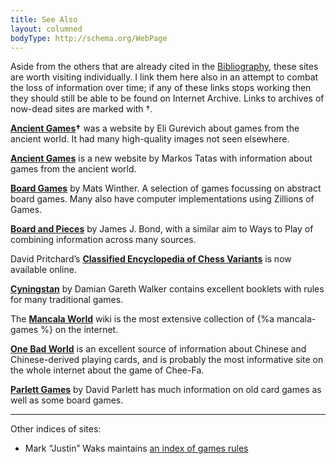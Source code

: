 ```yaml
---
title: See Also
layout: columned
bodyType: http://schema.org/WebPage
---
```


Aside from the others that are already cited in the [Bibliography](/bibliography/), these sites are worth visiting individually. I link them here also in an attempt to combat the loss of information over time; if any of these links stops working then they should still be able to be found on Internet Archive. Links to archives of now-dead sites are marked with †.

**[Ancient Games](https://web.archive.org/web/20221205194033/https://www.ancientgames.org/)†** was a website by Eli Gurevich about games from the ancient world. It had many high-quality images not seen elsewhere.

**[Ancient Games](https://www.ancientgames.org/)** is a new website by Markos Tatas with information about games from the ancient world.

**[Board Games](http://mlwi.magix.net/bg/index.htm)** by Mats Winther. A selection of games focussing on abstract board games. Many also have computer implementations using Zillions of Games.

**[Board and Pieces](https://sites.google.com/site/boardandpieces/home)** by James J. Bond, with a similar aim to Ways to Play of combining information across many sources.

David Pritchard’s **[Classified Encyclopedia of Chess Variants](https://www.jsbeasley.co.uk/encyc.htm)** is now available online.

**[Cyningstan](https://www.cyningstan.com/)** by Damian Gareth Walker contains excellent booklets with rules for many traditional games.

The **[Mancala World](https://mancala.fandom.com/wiki/Mancala)** wiki is the most extensive collection of {%a mancala-games %} on the internet.

**[One Bad World](https://onebadworld.fr/)** is an excellent source of information about Chinese and Chinese-derived playing cards, and is probably the most informative site on the whole internet about the game of Chee-Fa.

**[Parlett Games](https://parlettgames.uk/)** by David Parlett has much information on old card games as well as some board games.

---

Other indices of sites:

- Mark “Justin” Waks maintains [an index of games rules](https://jducoeur.org/game-hist/game-rules.html)
